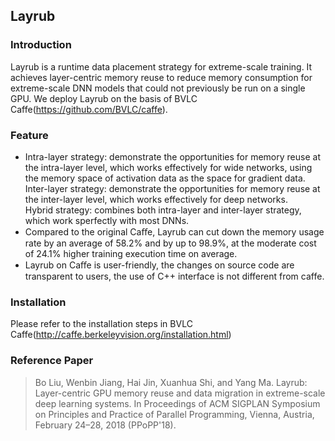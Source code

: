 ## Layrub
### Introduction
Layrub is a runtime data placement strategy for extreme-scale training. It achieves layer-centric memory reuse to reduce memory consumption for extreme-scale DNN models that could not previously be run on a single GPU. 
We deploy Layrub on the basis of BVLC Caffe(https://github.com/BVLC/caffe).


### Feature
- Intra-layer strategy: demonstrate the opportunities for memory reuse at the intra-layer level, which works effectively for wide networks, using the memory space of activation data as the space for gradient data.  
  Inter-layer strategy: demonstrate the opportunities for memory reuse at the inter-layer level, which works effectively for deep networks.   
  Hybrid strategy: combines both intra-layer and inter-layer strategy, which work sperfectly with most DNNs.
- Compared to the original Caﬀe, Layrub can cut down the memory usage rate by an average of 58.2% and by up to 98.9%, at the moderate cost of 24.1% higher training execution time on average.
- Layrub on Caﬀe is user-friendly, the changes on source code are transparent to users, the use of C++ interface is not different from caffe.

### Installation
Please refer to the installation steps in BVLC Caffe(http://caffe.berkeleyvision.org/installation.html)

### Reference Paper
> Bo Liu, Wenbin Jiang, Hai Jin, Xuanhua Shi, and Yang Ma. Layrub: Layer-centric GPU memory reuse and data migration in extreme-scale deep learning systems. In Proceedings of ACM SIGPLAN Symposium on Principles and Practice of Parallel Programming, Vienna, Austria, February 24–28, 2018 (PPoPP'18).
